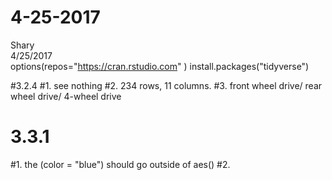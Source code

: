 # 4-25-2017
Shary  
4/25/2017  
options(repos="https://cran.rstudio.com" )
install.packages("tidyverse")


#3.2.4
#1. see nothing 
#2. 234 rows, 11 columns.
#3. front wheel drive/ rear wheel drive/ 4-wheel drive
# 3.3.1
#1. the (color = "blue") should go outside of aes()
#2. 
